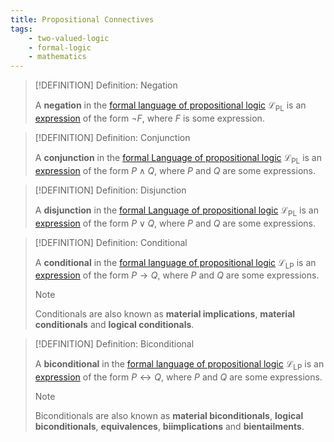 ```yaml
---
title: Propositional Connectives
tags:
    - two-valued-logic
    - formal-logic
    - mathematics
---
```


>[!DEFINITION] Definition: Negation
>
>A **negation** in the [formal language of propositional logic](The%20Formal%20Language%20of%20Propositional%20Logic.md) $\mathcal{L}_\text{PL}$ is an [expression](../../Formal%20Languages.md#expressions) of the form $\neg F$, where $F$ is some expression.
>

>[!DEFINITION] Definition: Conjunction
>
>A **conjunction** in the [formal Language of propositional logic](The%20Formal%20Language%20of%20Propositional%20Logic.md) $\mathcal{L}_\text{PL}$ is an [expression](../../Formal%20Languages.md#expressions) of the form $P \land Q$, where $P$ and $Q$ are some expressions.
>

>[!DEFINITION] Definition: Disjunction
>
>A **disjunction** in the [formal Language of propositional logic](The%20Formal%20Language%20of%20Propositional%20Logic.md) $\mathcal{L}_\text{PL}$ is an [expression](../../Formal%20Languages.md#expressions) of the form $P \lor Q$, where $P$ and $Q$ are some expressions.
>

>[!DEFINITION] Definition: Conditional
>
>A **conditional** in the [formal language of propositional logic](The%20Formal%20Language%20of%20Propositional%20Logic.md) $\mathcal{L}_\text{LP}$ is an [expression](../../Formal%20Languages.md#expressions) of the form $P \rightarrow Q$, where $P$ and $Q$ are some expressions.
>
>>[!NOTE]
>>
>>Conditionals are also known as **material implications**, **material conditionals** and **logical conditionals**.
>>
>

>[!DEFINITION] Definition: Biconditional
>
>A **biconditional** in the [formal language of propositional logic](The%20Formal%20Language%20of%20Propositional%20Logic.md) $\mathcal{L}_\text{LP}$ is an [expression](../../Formal%20Languages.md#expressions) of the form $P \leftrightarrow Q$, where $P$ and $Q$ are some expressions.
>
>>[!NOTE]
>>
>>Biconditionals are also known as **material biconditionals**, **logical biconditionals**, **equivalences**, **biimplications** and **bientailments**.
>>
>